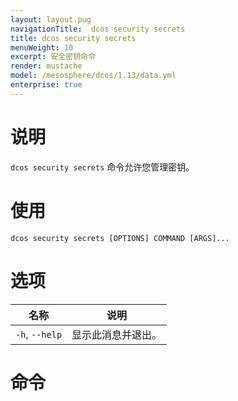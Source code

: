 ```yaml
---
layout: layout.pug
navigationTitle:  dcos security secrets
title: dcos security secrets
menuWeight: 10
excerpt: 安全密钥命令
render: mustache
model: /mesosphere/dcos/1.13/data.yml
enterprise: true
---
```


# 说明

`dcos security secrets` 命令允许您管理密钥。

# 使用

```
dcos security secrets [OPTIONS] COMMAND [ARGS]...
```
 # 选项

| 名称 | 说明 |
|------------------|----------------------|
| `-h`, `--help` | 显示此消息并退出。 |

# 命令

